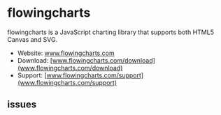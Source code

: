 # flowingcharts

flowingcharts is a JavaScript charting library that supports both HTML5 Canvas and SVG.

* Website: www.flowingcharts.com
* Download: [www.flowingcharts.com/download](www.flowingcharts.com/download)
* Support: [www.flowingcharts.com/support](www.flowingcharts.com/support)

## issues
